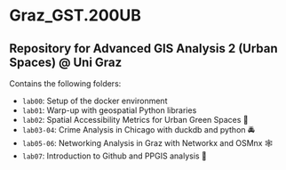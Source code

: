 # Graz_GST.200UB
## Repository for Advanced GIS Analysis 2 (Urban Spaces) @ Uni Graz

Contains the following folders:
- `lab00`: Setup of the docker environment
- `lab01`: Warp-up with geospatial Python libraries
- `lab02`: Spatial Accessibility Metrics for Urban Green Spaces 🌳
- `lab03-04`: Crime Analysis in Chicago with duckdb and python 🚔
- `lab05-06`: Networking Analysis in Graz with Networkx and OSMnx 🕸️
- `lab07`: Introduction to Github and PPGIS analysis 🤖
